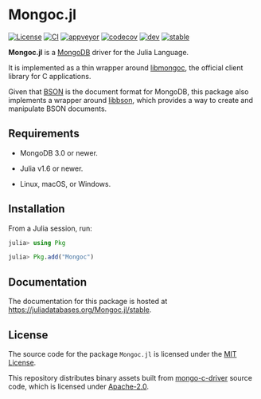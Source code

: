 
# Mongoc.jl

[![License][license-img]](LICENSE)
[![CI][ci-img]][ci-url]
[![appveyor][appveyor-img]][appveyor-url]
[![codecov][codecov-img]][codecov-url]
[![dev][docs-dev-img]][docs-dev-url]
[![stable][docs-stable-img]][docs-stable-url]

[license-img]: https://img.shields.io/badge/license-MIT-brightgreen.svg?style=flat-square
[ci-img]: https://github.com/JuliaDatabases/Mongoc.jl/workflows/CI/badge.svg
[ci-url]: https://github.com/JuliaDatabases/Mongoc.jl/actions?query=workflow%3ACI
[appveyor-img]: https://img.shields.io/appveyor/ci/felipenoris/mongoc-jl/master.svg?logo=appveyor&label=Windows&style=flat-square
[appveyor-url]: https://ci.appveyor.com/project/felipenoris/mongoc-jl/branch/master
[codecov-img]: https://img.shields.io/codecov/c/github/JuliaDatabases/Mongoc.jl/master.svg?label=codecov&style=flat-square
[codecov-url]: https://codecov.io/github/JuliaDatabases/Mongoc.jl?branch=master
[docs-dev-img]: https://img.shields.io/badge/docs-dev-blue.svg?style=flat-square
[docs-dev-url]: https://juliadatabases.org/Mongoc.jl/dev
[docs-stable-img]: https://img.shields.io/badge/docs-stable-blue.svg?style=flat-square
[docs-stable-url]: https://juliadatabases.org/Mongoc.jl/stable

**Mongoc.jl** is a [MongoDB](https://www.mongodb.com/) driver for the Julia Language.

It is implemented as a thin wrapper around [libmongoc](https://mongoc.org/), the official client library for C applications.

Given that [BSON](https://bsonspec.org/) is the document format for MongoDB,
this package also implements a wrapper around [libbson](https://mongoc.org/libbson/current/index.html),
which provides a way to create and manipulate BSON documents.

## Requirements

* MongoDB 3.0 or newer.

* Julia v1.6 or newer.

* Linux, macOS, or Windows.

## Installation

From a Julia session, run:

```julia
julia> using Pkg

julia> Pkg.add("Mongoc")
```

## Documentation

The documentation for this package is hosted at <https://juliadatabases.org/Mongoc.jl/stable>.

## License

The source code for the package `Mongoc.jl` is licensed under the [MIT License](https://github.com/JuliaDatabases/Mongoc.jl/blob/master/LICENSE).

This repository distributes binary assets built from [mongo-c-driver](https://github.com/mongodb/mongo-c-driver) source code,
which is licensed under [Apache-2.0](https://github.com/mongodb/mongo-c-driver/blob/master/COPYING).
